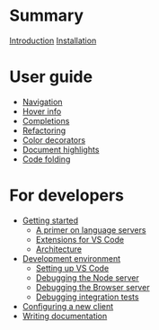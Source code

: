 # Summary

[Introduction](README.md)
[Installation]()

# User guide

- [Navigation]()
- [Hover info]()
- [Completions]()
- [Refactoring]()
- [Color decorators]()
- [Document highlights]()
- [Code folding]()

# For developers

- [Getting started]()
  - [A primer on language servers]()
  - [Extensions for VS Code]()
  - [Architecture]()
- [Development environment]()
  - [Setting up VS Code]()
  - [Debugging the Node server]()
  - [Debugging the Browser server]()
  - [Debugging integration tests]()
- [Configuring a new client]()
- [Writing documentation]()
